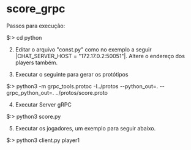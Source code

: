 # score_grpc

Passos para execução:

$:> cd python

2) Editar o arquivo "const.py" como no exemplo a seguir |CHAT_SERVER_HOST = "172.17.0.2:50051"|. Altere o endereço dos players também.

3) Executar o seguinte para gerar os protótipos

$:> python3 -m grpc_tools.protoc -I../protos --python_out=. --grpc_python_out=. ../protos/score.proto

4) Executar Server gRPC

$:> python3 score.py

5) Executar os jogadores, um exemplo para seguir abaixo.

$:> python3 client.py player1